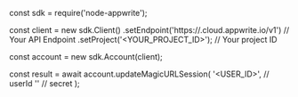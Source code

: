 const sdk = require('node-appwrite');

const client = new sdk.Client()
    .setEndpoint('https://<REGION>.cloud.appwrite.io/v1') // Your API Endpoint
    .setProject('<YOUR_PROJECT_ID>'); // Your project ID

const account = new sdk.Account(client);

const result = await account.updateMagicURLSession(
    '<USER_ID>', // userId
    '<SECRET>' // secret
);
